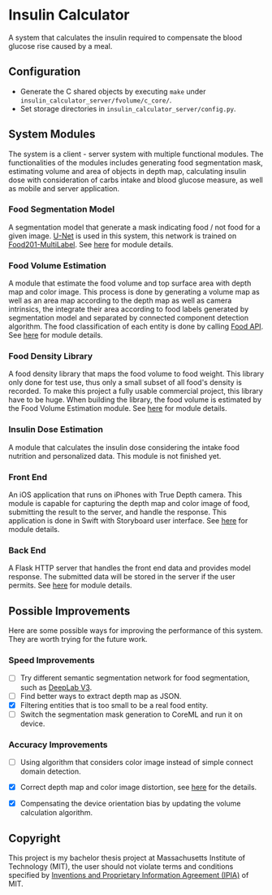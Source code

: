 # Insulin Calculator
A system that calculates the insulin required to compensate the blood glucose rise caused by a meal.



## Configuration

- Generate the C shared objects by executing `make` under `insulin_calculator_server/fvolume/c_core/`.
- Set storage directories in `insulin_calculator_server/config.py`.



## System Modules

The system is a client - server system with multiple functional modules. The functionalities of the modules includes generating food segmentation mask, estimating volume and area of objects in depth map, calculating insulin dose with consideration of carbs intake and blood glucose measure, as well as mobile and server application.

### Food Segmentation Model

A segmentation model that generate a mask indicating food / not food for a given image. [U-Net](https://arxiv.org/abs/1505.04597) is used in this system, this network is trained on [Food201-MultiLabel](https://static.googleusercontent.com/media/research.google.com/en//pubs/archive/44321.pdf). See [here](./food_segmentation_model/README.md) for module details.

### Food Volume Estimation

A module that estimate the food volume and top surface area with depth map and color image. This process is done by generating a volume map as well as an area map according to the depth map as well as camera intrinsics, the integrate their area according to food labels generated by segmentation model and separated by connected component detection algorithm. The food classification of each entity is done by calling [Food API](https://dev.caloriemama.ai). See [here](./insulin_calculator_server/fvolume/README.md) for module details.

### Food Density Library

A food density library that maps the food volume to food weight. This library only done for test use, thus only a small subset of all food's density is recorded. To make this project a fully usable commercial project, this library have to be huge. When building the library, the food volume is estimated by the Food Volume Estimation module. See [here](./insulin_calculator_server/fdensitylib/README.md) for module details.

### Insulin Dose Estimation

A module that calculates the insulin dose considering the intake food nutrition and personalized data. This module is not finished yet.

### Front End

An iOS application that runs on iPhones with True Depth camera. This module is capable for capturing the depth map and color image of food, submitting the result to the server, and handle the response. This application is done in Swift with Storyboard user interface. See [here](./insulin_calculator/README.md) for module details.

### Back End

A Flask HTTP server that handles the front end data and provides model response. The submitted data will be stored in the server if the user permits. See [here](./insulin_calculator_server/README.md) for module details.



## Possible Improvements

Here are some possible ways for improving the performance of this system. They are worth trying for the future work.

### Speed Improvements

- [ ] Try different semantic segmentation network for food segmentation, such as [DeepLab V3](https://github.com/tensorflow/models/tree/master/research/deeplab).
- [ ] Find better ways to extract depth map as JSON.
- [x] Filtering entities that is too small to be a real food entity.
- [ ] Switch the segmentation mask generation to CoreML and run it on device.

### Accuracy Improvements

- [ ] Using algorithm that considers color image instead of simple connect domain detection.
- [x] Correct depth map and color image distortion, see [here](https://developer.apple.com/documentation/avfoundation/avcameracalibrationdata) for the details.
- [x] Compensating the device orientation bias by updating the volume calculation algorithm.



## Copyright

This project is my bachelor thesis project at Massachusetts Institute of Technology (MIT), the user should not violate terms and conditions specified by [Inventions and Proprietary Information Agreement (IPIA)](https://tlo.mit.edu/learn-about-intellectual-property/ownership/inventions-and-proprietary-information-agreement-ipia) of MIT.

